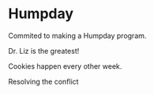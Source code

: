 # Humpday
Commited to making a Humpday program.

Dr. Liz is the greatest!

Cookies happen every other week.

Resolving the conflict
